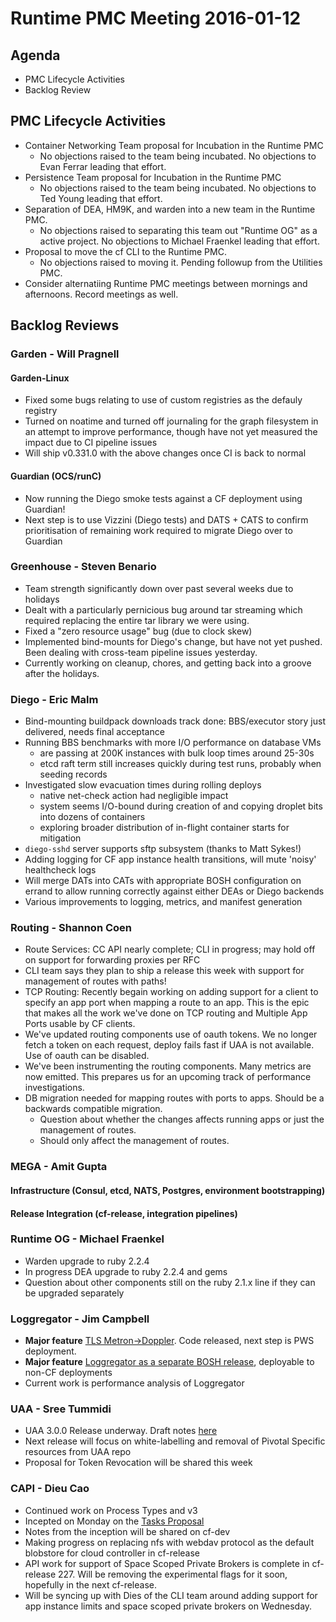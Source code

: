 # Runtime PMC Meeting 2016-01-12

## Agenda
* PMC Lifecycle Activities
* Backlog Review

## PMC Lifecycle Activities

- Container Networking Team proposal for Incubation in the Runtime PMC 
  - No objections raised to the team being incubated. No objections to Evan Ferrar leading that effort.
- Persistence Team proposal for Incubation in the Runtime PMC
  - No objections raised to the team being incubated. No objections to Ted Young leading that effort.
- Separation of DEA, HM9K, and warden into a new team in the Runtime PMC.
  - No objections raised to separating this team out "Runtime OG" as a active project. No objections to Michael Fraenkel leading that effort.
- Proposal to move the cf CLI to the Runtime PMC.
  - No objections raised to moving it. Pending followup from the Utilities PMC. 
- Consider alternatiing Runtime PMC meetings between mornings and afternoons. Record meetings as well.

## Backlog Reviews

### Garden - Will Pragnell

#### Garden-Linux

- Fixed some bugs relating to use of custom registries as the defauly registry
- Turned on noatime and turned off journaling for the graph filesystem in an attempt to improve performance, though have not yet measured the impact due to CI pipeline issues
- Will ship v0.331.0 with the above changes once CI is back to normal

#### Guardian (OCS/runC)

- Now running the Diego smoke tests against a CF deployment using Guardian!
- Next step is to use Vizzini (Diego tests) and DATS + CATS to confirm prioritisation of remaining work required to migrate Diego over to Guardian

### Greenhouse - Steven Benario
- Team strength significantly down over past several weeks due to holidays
- Dealt with a particularly pernicious bug around tar streaming which required replacing the entire tar library we were using.
- Fixed a "zero resource usage" bug (due to clock skew)
- Implemented bind-mounts for Diego's change, but have not yet pushed. Been dealing with cross-team pipeline issues yesterday.
- Currently working on cleanup, chores, and getting back into a groove after the holidays.

### Diego - Eric Malm

- Bind-mounting buildpack downloads track done: BBS/executor story just delivered, needs final acceptance
- Running BBS benchmarks with more I/O performance on database VMs
	- are passing at 200K instances with bulk loop times around 25-30s
	- etcd raft term still increases quickly during test runs, probably when seeding records
- Investigated slow evacuation times during rolling deploys
	- native net-check action had negligible impact
	- system seems I/O-bound during creation of and copying droplet bits into dozens of containers
	- exploring broader distribution of in-flight container starts for mitigation
- `diego-sshd` server supports sftp subsystem (thanks to Matt Sykes!)
- Adding logging for CF app instance health transitions, will mute 'noisy' healthcheck logs
- Will merge DATs into CATs with appropriate BOSH configuration on errand to allow running correctly against either DEAs or Diego backends
- Various improvements to logging, metrics, and manifest generation


### Routing - Shannon Coen

- Route Services: CC API nearly complete; CLI in progress; may hold off on support for forwarding proxies per RFC
- CLI team says they plan to ship a release this week with support for management of routes with paths! 
- TCP Routing: Recently begain working on adding support for a client to specify an app port when mapping a route to an app. This is the epic that makes all the work we've done on TCP routing and Multiple App Ports usable by CF clients. 
- We've updated routing components use of oauth tokens. We no longer fetch a token on each request, deploy fails fast if UAA is not available. Use of oauth can be disabled.
- We've been instrumenting the routing components. Many metrics are now emitted. This prepares us for an upcoming track of performance investigations.
- DB migration needed for mapping routes with ports to apps. Should be a backwards compatible migration.  
  - Question about whether the changes affects running apps or just the management of routes.  
  - Should only affect the management of routes.

### MEGA - Amit Gupta

#### Infrastructure (Consul, etcd, NATS, Postgres, environment bootstrapping)

#### Release Integration (cf-release, integration pipelines)

### Runtime OG - Michael Fraenkel
- Warden upgrade to ruby 2.2.4
- In progress DEA upgrade to ruby 2.2.4 and gems
- Question about other components still on the ruby 2.1.x line if they can be upgraded separately

### Loggregator - Jim Campbell
 - **Major feature** [TLS Metron->Doppler](https://github.com/cloudfoundry/loggregator/#enabling-tls-between-metron-and-doppler). Code released, next step is PWS deployment.
 - **Major feature** [Loggregator as a separate BOSH release](https://github.com/cloudfoundry/loggregator/#loggregator-as-a-separate-release), deployable to non-CF deployments
 - Current work is performance analysis of Loggregator

### UAA - Sree Tummidi
 - UAA 3.0.0 Release underway. Draft notes [here](https://github.com/cloudfoundry/uaa/releases/tag/untagged-e01db4906f86c447f7f0)
 - Next release will focus on white-labelling and removal of Pivotal Specific resources from UAA repo
 - Proposal for Token Revocation will be shared this week
 

### CAPI - Dieu Cao
 - Continued work on Process Types and v3
 - Incepted on Monday on the [Tasks Proposal](https://docs.google.com/document/d/1CCHDUa2UWRjXkxEdksX4M9BGQ8hBqiMys46wxeF5XE4/edit?usp=sharing)
 - Notes from the inception will be shared on cf-dev
 - Making progress on replacing nfs with webdav protocol as the default blobstore for cloud controller in cf-release
 - API work for support of Space Scoped Private Brokers is complete in cf-release 227.  Will be removing the experimental flags for it soon, hopefully in the next cf-release.
 - Will be syncing up with Dies of the CLI team around adding support for app instance limits and space scoped private brokers on Wednesday.

